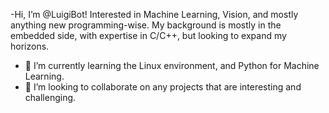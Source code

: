 -Hi, I’m @LuigiBot! Interested in Machine Learning, Vision, and mostly anything new programming-wise. My background is mostly in the embedded side, with expertise in C/C++, but looking to expand my horizons.

- 🌱 I’m currently learning the Linux environment, and Python for Machine Learning.
- 💞️ I’m looking to collaborate on any projects that are interesting and challenging.

<!---
LuigiBot/LuigiBot is a ✨ special ✨ repository because its `README.md` (this file) appears on your GitHub profile.
You can click the Preview link to take a look at your changes.
--->
